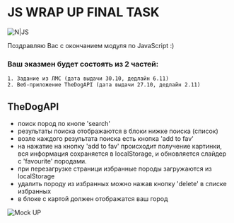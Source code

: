 # JS WRAP UP FINAL TASK

![N|JS](https://coursework.vschool.io/content/images/2016/03/javascript-logo-banner.jpg)

Поздравляю Вас с окончанием модуля по JavaScript :)
### Ваш эказмен будет состоять из 2 частей:
    1. Задание из ЛМС (дата выдачи 30.10, дедлайн 6.11)
    2. Веб-приложение TheDogAPI (дата выдачи 27.10, дедлайн 2.11)

## TheDogAPI

  - поиск пород по кнопе 'search'
  - результаты поиска отображаются в блоки нижке поиска (список)
  - возле каждого результата поиска есть кнопка 'add to fav'
  - на нажатие на кнопку 'add to fav' происходит получение картинки, вся информация сохраняется в localStorage, и обновляется слайдер с 'favourite' породами.
  - при перезагрузке страници избранные породы загружаются из localStorage
  - удалить породу из избранных можно нажав кнопку 'delete' в списке избранных
  - в блоке с картой должен отображатся ваш город

![Mock UP](https://github.com/AlexOrd/cobra-js-wrap-up/blob/master/Homepage.png?raw=true)
